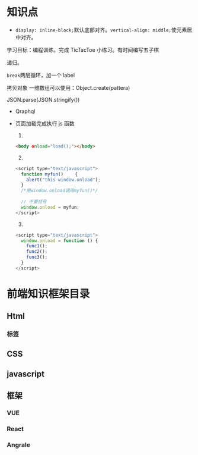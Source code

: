 # 知识点

- `display: inline-block;`默认底部对齐。`vertical-align: middle;`使元素居中对齐。

学习目标：编程训练。完成 TicTacToe 小练习。有时间编写五子棋

递归。

`break`两层循环，加一个 label

拷贝对象
一维数组可以使用：Object.create(pattera)

JSON.parse(JSON.stringify())

- Qraphql

- 页面加载完成执行 js 函数

  1.

  ```html
  <body οnlοad="load();"></body>
  ```

  2.

  ```js
  <script type="text/javascript">
    function myfun() 　　{ 　　
      alert("this window.onload"); 　　
    } 　　
    /*用window.onload调用myfun()*/　
    　
    // 不要括号
    window.onload = myfun;
  </script>
  ```

  3.

  ```js
  <script type="text/javascript">
    window.onload = function () {
      func1();
      func2();
      func3();
    }
  </script>
  ```

# 前端知识框架目录

## Html

### 标签

## CSS

## javascript

## 框架

### VUE

### React

### Angrale
